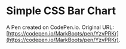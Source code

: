 # Simple CSS Bar Chart

A Pen created on CodePen.io. Original URL: [https://codepen.io/MarkBoots/pen/YzvPRKr](https://codepen.io/MarkBoots/pen/YzvPRKr).

